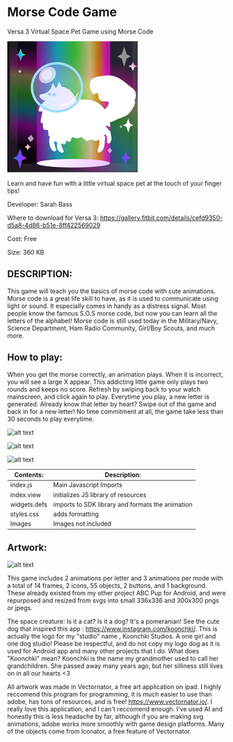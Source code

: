 # Morse Code Game
Versa 3 Virtual Space Pet Game using Morse Code

![alt text](https://github.com/SarahBass/ClockfacePomeranianFitBit/blob/main/animatedpngfitbitdog.png)

Learn and have fun with a little virtual space pet at the touch of your finger tips!

Developer: Sarah Bass

Where to download for Versa 3: https://gallery.fitbit.com/details/cefd9350-d5a8-4d86-b51e-8ff422569029

Cost: Free

Size: 360 KB 

## DESCRIPTION: 

This game will teach you the basics of morse code with cute animations. Morse code is a great life skill to have, as it is used to communicate using light or sound. It especially comes in handy as a distress signal. Most people know the famous S.O.S morse code, but now you can learn all the letters of the alphabet! Morse code is still used today in the Military/Navy, Science Department, Ham Radio Community, Girl/Boy Scouts, and much more.  

## How to play: 
When you get the morse correctly, an animation plays. When it is incorrect, you will see a large X appear. This addicting little game only plays
two rounds and keeps no score. Refresh by swiping back to your watch mainscreen, and click again to play. Everytime you play, a new letter is generated.
Already know that letter by heart? Swipe out of the game and back in for a new letter! No time commitment at all, the game take less than 30 seconds to 
play everytime. 

![alt text](https://github.com/SarahBass/MorseCodeGame/blob/main/_Icon_design_9.png)

![alt text](https://github.com/SarahBass/MorseCodeGame/blob/main/_Icon_design_9%202.png)

![alt text](https://github.com/SarahBass/MorseCodeGame/blob/main/_Icon_design_9%203.png)

Contents: | Description:
--------- | ------------
index.js  | Main Javascript Imports
index.view | initializes JS library of resources
widgets.defs | imports to SDK library and formats the animation
styles.css | adds formatting
Images    | Images not included 

## Artwork: 

![alt text](https://github.com/SarahBass/MorseCodeGame/blob/main/1jump.png)

This game includes 2 animations per letter and 3 animations per mode with a total of 14 frames, 2 icons, 55 objects, 2 buttons, and 1 background. These already existed from my other project ABC Pup for Android, and were repurposed and resized from svgs into small 336x336 and 300x300 pngs or jpegs.

The space creature: Is it a cat? Is it a dog? It's a pomeranian! See the cute dog that inspired this app : https://www.instagram.com/koonchki/. 
This is actually the logo for my "studio" name , Koonchki Studios. A one girl and one dog studio!  Please be respectful, and do not copy my logo dog 
as it is used for Android app and many other projects that I do. What does "Koonchki" mean? Koonchki is the name my grandmother used to call her grandchildren. She passed away many years ago, but her silliness still lives on in all our hearts <3

All artwork was made in Vectornator, a free art application on ipad. I highly reccomend this program for programming, it is much easier to use than adobe, has tons of resources, and is free! https://www.vectornator.io/. I really love this application, and I can't reccomend enough. I've used AI and honestly this is less  headache by far, although if you are making svg animations, adobe works more smoothly with game design platforms. Many of the objects come from Iconator, a free feature of Vectornator. 

